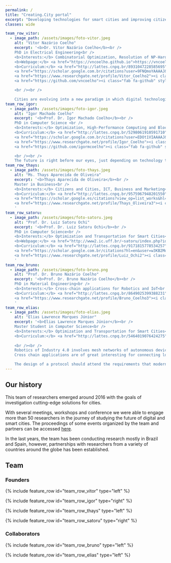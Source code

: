 ```yaml
---
permalink: /
title: "Creating.City portal"
excerpt: "Developing technologies for smart cities and improving citizens' quality of life."
classes: wide

team_row_vitor:
  - image_path: /assets/images/foto-vitor.jpeg
    alt: "Vitor Nazário Coelho"
    excerpt: '<b>Dr. Vitor Nazário Coelho</b><br />
    PhD in Electrical Engineering<br />
    <b>Interests:</b> Combinatorial Optimization, Resolution of NP-Hard Problems and Blockchain<br />
    <b>Webpage:</b> <a href="https://vncoelho.github.io">https://vncoelho.github.io</a><br />
    <b>Curriculum:</b> <a href="http://lattes.cnpq.br/8931047228585695">http://lattes.cnpq.br/8931047228585695</a><br />
    <a href="https://scholar.google.com.br/citations?user=9FNQmoYAAAAJ&hl=en"><i class="fas fa-chart-bar" style="font-size: 1.5em;"></i></a>
    <a href="https://www.researchgate.net/profile/Vitor_Coelho2"><i class="fab fa-researchgate" style="font-size: 1.5em;"></i></a>
    <a href="https://github.com/vncoelho"><i class="fab fa-github" style="font-size: 1.5em;"></i></a>

    <br /><br />

    Cities are evolving into a new paradigm in which digital technologies are playing a crucial role.'
team_row_igor:
  - image_path: /assets/images/foto-igor.jpeg
    alt: "Igor Machado Coelho"
    excerpt: '<b>Prof. Dr. Igor Machado Coelho</b><br />
    PhD in Computer Science <br />
    <b>Interests:</b> Optimization, High-Performance Computing and Blockchain<br />
    <b>Curriculum:</b> <a href="http://lattes.cnpq.br/5298061910591710">http://lattes.cnpq.br/5298061910591710</a><br />
    <a href="https://scholar.google.com.br/citations?user=EDOt1VIAAAAJ&hl=en"><i class="fas fa-chart-bar" style="font-size: 1.5em;"></i></a>
    <a href="https://www.researchgate.net/profile/Igor_Coelho"><i class="fab fa-researchgate" style="font-size: 1.5em;"></i></a>
    <a href="https://github.com/igormcoelho"><i class="fab fa-github" style="font-size: 1.5em;"></i></a>

    <br /><br />
    The future is right before our eyes, just depending on technology to get there. My passion is putting technological and academic knowledge together, a proud member of NeoResearch open community.'
team_row_thays:
  - image_path: /assets/images/foto-thays.jpeg
    alt: "Ms. Thays Aparecida de Oliveira"
    excerpt: '<b>Thays Aparecida de Oliveira</b><br />
    Master in Business<br />
    <b>Interests:</b> Citizens and Cities, ICT, Business and Marketing<br />
    <b>Curriculum:</b> <a href="http://lattes.cnpq.br/9575967948201550">http://lattes.cnpq.br/9575967948201550</a> <br />
    <a href="https://scholar.google.es/citations?view_op=list_works&hl=en&user=vRQ2lA8AAAAJ"><i class="fas fa-chart-bar" style="font-size: 1.5em;"></i></a>
    <a href="https://www.researchgate.net/profile/Thays_Oliveira3"><i class="fab fa-researchgate" style="font-size: 1.5em;"></i></a>
    '
team_row_satoru:
  - image_path: /assets/images/foto-satoru.jpeg
    alt: "Prof. Dr. Luiz Satoru Ochi"
    excerpt: '<b>Prof. Dr. Luiz Satoru Ochi</b><br />
    PhD in Computer Science<br />
    <b>Interests:</b> Optimization and Transportation for Smart Cities<br />
    <b>Webpage:</b> <a href="http://www2.ic.uff.br/~satoru/index.php?id=1">http://www2.ic.uff.br/~satoru/index.php?id=1</a><br />
    <b>Curriculum:</b> <a href="http://lattes.cnpq.br/9171815778534257">http://lattes.cnpq.br/9171815778534257</a> <br />
    <a href="https://scholar.google.com.br/citations?hl=en&user=w3KB2MoAAAAJ"><i class="fas fa-chart-bar" style="font-size: 1.5em;"></i></a>
    <a href="https://www.researchgate.net/profile/Luiz_Ochi2"><i class="fab fa-researchgate" style="font-size: 1.5em;"></i></a>
    '
team_row_bruno:
  - image_path: /assets/images/foto-bruno.png
    alt: "Prof. Dr. Bruno Nazário Coelho"
    excerpt: '<b>Prof. Dr. Bruno Nazário Coelho</b><br />
    PhD in Material Engineering<br />
    <b>Interests:</b> Cross-chain applications for Robotics and IoT<br />
    <b>Curriculum:</b> <a href="http://lattes.cnpq.br/8649025399388231">http://lattes.cnpq.br/8649025399388231</a><br />
    <a href="https://www.researchgate.net/profile/Bruno_Coelho3"><i class="fab fa-researchgate" style="font-size: 1.5em;"></i></a>
    '
team_row_elias:
  - image_path: /assets/images/foto-elias.jpeg
    alt: "Elias Lawrence Marques Júnior"
    excerpt: '<b>Elias Lawrence Marques Júnior</b><br />
    Master Student in Computer Science<br />
    <b>Interests:</b> Optimization and Transportation for Smart Cities<br />   
    <b>Curriculum:</b> <a href="http://lattes.cnpq.br/5464019076424275">http://lattes.cnpq.br/5464019076424275</a> <br />
    
    <br /><br />
    Robotics of Industry 4.0 involves mesh networks of autonomous devices.
    Cross chain applications are of great interesting for connecting local network with public ones.

    The design of a protocol should attend the requirements that modern industry and devices are demanding'        
---
```

## Our history

This team of researchers emerged around 2016 with the goals of investigation cutting-edge solutions for cities.

With several meetings, workshops and conference we were able to engage more than 50 researchers in the journey of
studying the future of digital and smart cities.
The proceedings of some events organized by the team and partners can be accessed [here](/proceedings/).

In the last years, the team has been conducting research mostly in Brazil and Spain, however, partnerships with researchers from a variety of countries around the globe has been established.

## Team

### Founders

{% include feature_row id="team_row_vitor" type="left" %}

{% include feature_row id="team_row_igor" type="right" %}

{% include feature_row id="team_row_thays" type="left" %}

{% include feature_row id="team_row_satoru" type="right" %}

### Collaborators

{% include feature_row id="team_row_bruno" type="left" %}

{% include feature_row id="team_row_elias" type="left" %}
